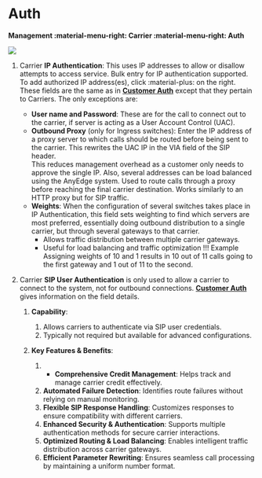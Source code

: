 # Auth

**Management :material-menu-right: Carrier :material-menu-right: Auth**

<img src= "/carrier/img/carrierauth.png">

1. Carrier **IP Authentication**: This uses IP addresses to allow or disallow attempts to access service. Bulk entry for IP authentication supported.
   To add authorized IP address(es), click :material-plus: on the right. These fields are the same as in [**Customer Auth**](https://docs.connexcs.com/customer/auth/) except that they pertain to Carriers. The only exceptions are:

    + **User name and Password**: These are for the call to connect out to the carrier, if server is acting as a User Account Control (UAC).
    + **Outbound Proxy** (only for Ingress switches): Enter the IP address of a proxy server to which calls should be routed before being sent to the carrier. This rewrites the UAC IP in the VIA field of the SIP header.  
    This reduces management overhead as a customer only needs to approve the single IP. Also, several addresses can be load balanced using the AnyEdge system.
    Used to route calls through a proxy before reaching the final carrier destination.
    Works similarly to an HTTP proxy but for SIP traffic.
    + **Weights**: When the configuration of several switches takes place in IP Authentication, this field sets weighting to find which servers are most preferred, essentially doing outbound distribution to a single carrier, but through several gateways to that carrier.
        + Allows traffic distribution between multiple carrier gateways.
        + Useful for load balancing and traffic optimization
            !!! Example
                Assigning weights of 10 and 1 results in 10 out of 11 calls going to the first gateway and 1 out of 11 to the second.
  
2. Carrier **SIP User Authentication** is only used to allow a carrier to connect to the system, not for outbound connections.
[**Customer Auth**](https://docs.connexcs.com/customer/auth/) gives information on the field details.  

   1. **Capability**:
         1. Allows carriers to authenticate via SIP user credentials.
         2. Typically not required but available for advanced configurations.

   2. **Key Features & Benefits**:
         1. + **Comprehensive Credit Management**: Helps track and manage carrier credit effectively.
         2. **Automated Failure Detection**: Identifies route failures without relying on manual monitoring.
         3. **Flexible SIP Response Handling**: Customizes responses to ensure compatibility with different carriers.
         4. **Enhanced Security & Authentication**: Supports multiple authentication methods for secure carrier interactions.
         5. **Optimized Routing & Load Balancing**: Enables intelligent traffic distribution across carrier gateways.
         6. **Efficient Parameter Rewriting**: Ensures seamless call processing by maintaining a uniform number format.
